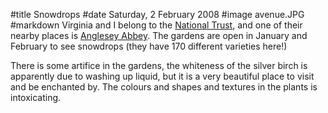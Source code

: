 #title Snowdrops
#date Saturday, 2 February 2008
#image avenue.JPG
#markdown
Virginia and I belong to the
[National Trust](https://www.nationaltrust.org.uk/),
and one of their nearby places is
[Anglesey Abbey](https://www.nationaltrust.org.uk/anglesey-abbey-gardens-and-lode-mill).
The gardens are open in January and February to see snowdrops (they have 170 different varieties here!)

There is some artifice in the gardens, the whiteness of the silver birch is apparently due to washing up liquid, but it is a very beautiful place to visit and be enchanted by.     The colours and shapes and textures in the plants is intoxicating.
